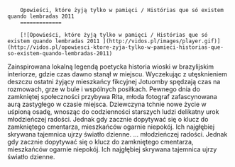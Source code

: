 
        Opowieści, które żyją tylko w pamięci / Histórias que só existem quando lembradas 2011 
        =============
        
        [![Opowieści, które żyją tylko w pamięci / Histórias que só existem quando lembradas 2011 ](http://vidos.pl/images/player.gif)](http://vidos.pl/opowiesci-ktore-zyja-tylko-w-pamieci-historias-que-so-existem-quando-lembradas-2011)
        
        
 Zainspirowana lokalną legendą poetycka historia wioski w brazylijskim interiorze, gdzie czas dawno stanął w miejscu. Wyczekując z utęsknieniem deszczu ostatni żyjący mieszkańcy fikcyjnej Jotuomby spędzają czas na rozmowach, grze w bule i wspólnych posiłkach. Pewnego dnia do zamkniętej społeczności przybywa Rita, młoda fotograf zafascynowana aurą zastygłego w czasie miejsca. Dziewczyna tchnie nowe życie w uśpioną osadę, wnosząc do codzienności starszych ludzi delikatny urok młodzieńczej radości. Jednak gdy zacznie dopytywać się o klucz do zamkniętego cmentarza, mieszkańców ogarnie niepokój. Ich najgłębiej skrywana tajemnica ujrzy światło dzienne.  ... młodzieńczej radości. Jednak gdy zacznie dopytywać się o klucz do zamkniętego cmentarza, mieszkańców ogarnie niepokój. Ich najgłębiej skrywana tajemnica ujrzy światło dzienne.
    